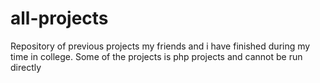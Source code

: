 # all-projects
Repository of previous projects my friends and i have finished during my time in college. Some of the projects is php projects and cannot be run directly

